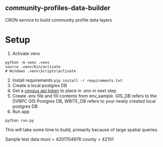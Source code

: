 ## community-profiles-data-builder

CRON service to build community profile data layers

# Setup

1. Activate venv

```
python -m venv .venv
source .venv/bin/activate
# Windows .venv\Scripts\activate
```

2. Install requirements `pip install -r requirements.txt`
3. Create a local postgres DB
4. Get a [census api token](https://api.census.gov/data/key_signup.html) to place in .env in next step
5. Create .env file and fill contents from env_sample. GIS_DB refers to the DVRPC GIS Postgres DB, WRITE_DB refers to your newly created local postgres DB
6. Run app

```
python run.py
```

This will take some time to build, primarily because of large spatial queries.

Sample test data
muni = 4201704976
county = 42101
